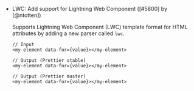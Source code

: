 - LWC: Add support for Lightning Web Component ([#5800] by [@ntotten])

  Supports Lightning Web Component (LWC) template format for HTML attributes by adding a new parser called `lwc`.

  ```
  // Input
  <my-element data-for={value}></my-element>

  // Output (Prettier stable)
  <my-element data-for={value}></my-element>

  // Output (Prettier master)
  <my-element data-for={value}></my-element>
  ```
